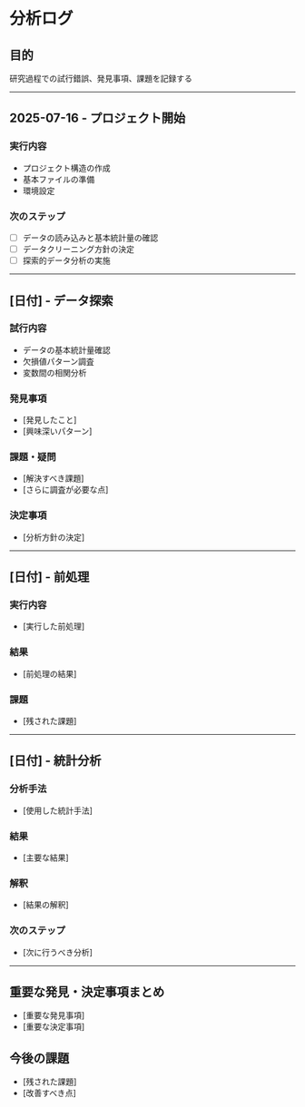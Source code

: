 # 分析ログ

## 目的
研究過程での試行錯誤、発見事項、課題を記録する

---

## 2025-07-16 - プロジェクト開始

### 実行内容
- プロジェクト構造の作成
- 基本ファイルの準備
- 環境設定

### 次のステップ
- [ ] データの読み込みと基本統計量の確認
- [ ] データクリーニング方針の決定
- [ ] 探索的データ分析の実施

---

## [日付] - データ探索

### 試行内容
- データの基本統計量確認
- 欠損値パターン調査
- 変数間の相関分析

### 発見事項
- [発見したこと]
- [興味深いパターン]

### 課題・疑問
- [解決すべき課題]
- [さらに調査が必要な点]

### 決定事項
- [分析方針の決定]

---

## [日付] - 前処理

### 実行内容
- [実行した前処理]

### 結果
- [前処理の結果]

### 課題
- [残された課題]

---

## [日付] - 統計分析

### 分析手法
- [使用した統計手法]

### 結果
- [主要な結果]

### 解釈
- [結果の解釈]

### 次のステップ
- [次に行うべき分析]

---

## 重要な発見・決定事項まとめ
- [重要な発見事項]
- [重要な決定事項]

## 今後の課題
- [残された課題]
- [改善すべき点]
